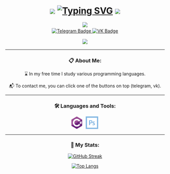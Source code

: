 <div id="header" align="center">
  <h1>
    <img src="https://cur.glitter-graphics.net/pub/3719/3719211j01pncxkem.gif" width="40px"/>
  <a href="https://git.io/typing-svg"><img src="https://readme-typing-svg.herokuapp.com?font=Delicious+Handrawn&size=36&pause=1000&color=9E00B8&background=FF000000&center=true&vCenter=true&width=200&height=35&lines=Look+who%E2%80%99s+here!" alt="Typing SVG" /></a>
  <img src="https://cur.glitter-graphics.net/pub/3719/3719211j01pncxkem.gif" width="40px"/>
</h1>
  <img src="https://thumbs.gfycat.com/ImpassionedHeartfeltJenny-size_restricted.gif" width="200"/>
  <br>
    <a href="https://t.me/harrrdie">
  <img src="https://img.shields.io/badge/Telegram-purple?style=for-the-badge&logo=telegram&logoColor=white" alt="Telegram Badge"/>
      </a>
  <a href="https://vk.com/harrrdie">
  <img src="https://img.shields.io/badge/VK-blue?style=for-the-badge&logo=vk&logoColor=white" alt="VK Badge"/>
      </a>
  <br>
  <img src="https://komarev.com/ghpvc/?username=harrrdie&style=flat-square&color=blue" alt=""/>
  <br>
  <img src="https://cdn-images-1.medium.com/v2/resize:fit:1600/1*5fIUIzQrNVPBzeQZiLM27w.gif" width="500"/>

---
<div id="header" align="center">

### :clipboard: About Me:

:hourglass: In my free time I study various programming languages.
  
:mailbox_with_mail: To contact me, you can click one of the buttons on top (telegram, vk).
  
---
  
### :hammer_and_wrench: Languages and Tools:
  <img src="https://github.com/devicons/devicon/blob/master/icons/csharp/csharp-original.svg" title="C#" alt="C#" width="40" height="40"/>&nbsp;
  <img src="https://github.com/devicons/devicon/blob/master/icons/photoshop/photoshop-line.svg" title="Photoshop" alt="Photoshop" width="40" height="40"/>&nbsp;

---

### :memo: My Stats:
[![GitHub Streak](http://github-readme-streak-stats.herokuapp.com?user=harrrdie&theme=highcontrast)](https://git.io/streak-stats)

[![Top Langs](https://github-readme-stats.vercel.app/api/top-langs/?username=your-github-username&layout=compact&theme=vision-friendly-dark)](https://github.com/anuraghazra/github-readme-stats)
</div>
